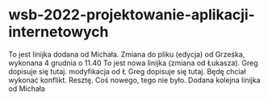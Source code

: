 # wsb-2022-projektowanie-aplikacji-internetowych

To jest linijka dodana od Michała.
Zmiana do pliku (edycja) od Grześka, wykonana 4 grudnia o 11.40
To jest nowa linijka (zmiana od Łukasza).
Greg dopisuje się tutaj. modyfikacja od Ł
Greg dopisuje się tutaj. Będę chciał wykonać konflikt.
Resztę.
Coś nowego, tego nie było.
Dodana kolejna linijka od Michała
